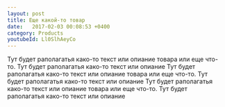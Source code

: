 ```yaml
---
layout: post
title: Еще какой-то товар
date:   2017-02-03 00:08:53 +0400
category: Products
youtubeId: Ll0SlhAeyCo
---
```

Тут будет раполагатья како-то текст или опиание товара или еще что-то. Тут будет раполагатья како-то текст или опиание
Тут будет раполагатья како-то текст или опиание товара или еще что-то. Тут будет раполагатья како-то текст или опиание
Тут будет раполагатья како-то текст или опиание товара или еще что-то. Тут будет раполагатья како-то текст или опиание
